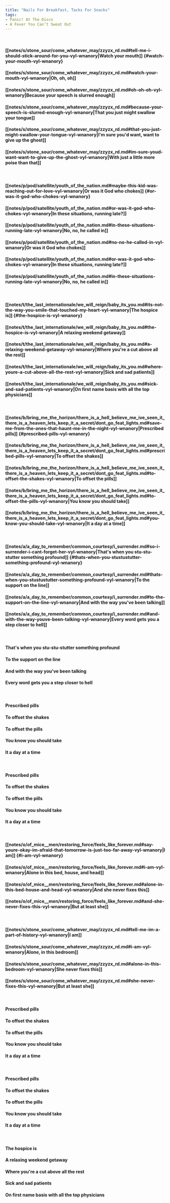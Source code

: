 ```yaml
---
title: "Nails For Breakfast, Tacks For Snacks"
tags:
- Panic! At The Disco
- A Fever You Can’t Sweat Out
---
```

&nbsp;
#### [[notes/s/stone_sour/come_whatever_may/zzyzx_rd.md#tell-me-i-should-stick-around-for-you-vyl-wnanory|Watch your mouth]] {#watch-your-mouth-vyl-wnanory}
#### [[notes/s/stone_sour/come_whatever_may/zzyzx_rd.md#watch-your-mouth-vyl-wnanory|Oh, oh, oh]]
#### [[notes/s/stone_sour/come_whatever_may/zzyzx_rd.md#oh-oh-oh-vyl-wnanory|Because your speech is slurred enough]]
#### [[notes/s/stone_sour/come_whatever_may/zzyzx_rd.md#because-your-speech-is-slurred-enough-vyl-wnanory|That you just might swallow your tongue]]
#### [[notes/s/stone_sour/come_whatever_may/zzyzx_rd.md#that-you-just-might-swallow-your-tongue-vyl-wnanory|I'm sure you'd want, want to give up the ghost]]
#### [[notes/s/stone_sour/come_whatever_may/zzyzx_rd.md#im-sure-youd-want-want-to-give-up-the-ghost-vyl-wnanory|With just a little more poise than that]]
&nbsp;
#### [[notes/p/pod/satellite/youth_of_the_nation.md#maybe-this-kid-was-reaching-out-for-love-vyl-wnanory|Or was it God who chokes]] {#or-was-it-god-who-chokes-vyl-wnanory}
#### [[notes/p/pod/satellite/youth_of_the_nation.md#or-was-it-god-who-chokes-vyl-wnanory|In these situations, running late?]]
#### [[notes/p/pod/satellite/youth_of_the_nation.md#in-these-situations-running-late-vyl-wnanory|No, no, he called in]]
#### [[notes/p/pod/satellite/youth_of_the_nation.md#no-no-he-called-in-vyl-wnanory|Or was it God who chokes]]
#### [[notes/p/pod/satellite/youth_of_the_nation.md#or-was-it-god-who-chokes-vyl-wnanory|In these situations, running late?]]
#### [[notes/p/pod/satellite/youth_of_the_nation.md#in-these-situations-running-late-vyl-wnanory|No, no, he called in]]
&nbsp;
#### [[notes/t/the_last_internationale/we_will_reign/baby_its_you.md#its-not-the-way-you-smile-that-touched-my-heart-vyl-wnanory|The hospice is]] {#the-hospice-is-vyl-wnanory}
#### [[notes/t/the_last_internationale/we_will_reign/baby_its_you.md#the-hospice-is-vyl-wnanory|A relaxing weekend getaway]]
#### [[notes/t/the_last_internationale/we_will_reign/baby_its_you.md#a-relaxing-weekend-getaway-vyl-wnanory|Where you're a cut above all the rest]]
#### [[notes/t/the_last_internationale/we_will_reign/baby_its_you.md#where-youre-a-cut-above-all-the-rest-vyl-wnanory|Sick and sad patients]]
#### [[notes/t/the_last_internationale/we_will_reign/baby_its_you.md#sick-and-sad-patients-vyl-wnanory|On first name basis with all the top physicians]]
&nbsp;
#### [[notes/b/bring_me_the_horizon/there_is_a_hell_believe_me_ive_seen_it_there_is_a_heaven_lets_keep_it_a_secret/dont_go_feat_lights.md#save-me-from-the-ones-that-haunt-me-in-the-night-vyl-wnanory|Prescribed pills]] {#prescribed-pills-vyl-wnanory}
#### [[notes/b/bring_me_the_horizon/there_is_a_hell_believe_me_ive_seen_it_there_is_a_heaven_lets_keep_it_a_secret/dont_go_feat_lights.md#prescribed-pills-vyl-wnanory|To offset the shakes]]
#### [[notes/b/bring_me_the_horizon/there_is_a_hell_believe_me_ive_seen_it_there_is_a_heaven_lets_keep_it_a_secret/dont_go_feat_lights.md#to-offset-the-shakes-vyl-wnanory|To offset the pills]]
#### [[notes/b/bring_me_the_horizon/there_is_a_hell_believe_me_ive_seen_it_there_is_a_heaven_lets_keep_it_a_secret/dont_go_feat_lights.md#to-offset-the-pills-vyl-wnanory|You know you should take]]
#### [[notes/b/bring_me_the_horizon/there_is_a_hell_believe_me_ive_seen_it_there_is_a_heaven_lets_keep_it_a_secret/dont_go_feat_lights.md#you-know-you-should-take-vyl-wnanory|It a day at a time]]
&nbsp;
#### [[notes/a/a_day_to_remember/common_courtesy/i_surrender.md#so-i-surrender-i-cant-forget-her-vyl-wnanory|That's when you stu-stu-stutter something profound]] {#thats-when-you-stustustutter-something-profound-vyl-wnanory}
#### [[notes/a/a_day_to_remember/common_courtesy/i_surrender.md#thats-when-you-stustustutter-something-profound-vyl-wnanory|To the support on the line]]
#### [[notes/a/a_day_to_remember/common_courtesy/i_surrender.md#to-the-support-on-the-line-vyl-wnanory|And with the way you've been talking]]
#### [[notes/a/a_day_to_remember/common_courtesy/i_surrender.md#and-with-the-way-youve-been-talking-vyl-wnanory|Every word gets you a step closer to hell]]
&nbsp;
#### That's when you stu-stu-stutter something profound
#### To the support on the line
#### And with the way you've been talking
#### Every word gets you a step closer to hell
&nbsp;
#### Prescribed pills
#### To offset the shakes
#### To offset the pills
#### You know you should take
#### It a day at a time
&nbsp;
#### Prescribed pills
#### To offset the shakes
#### To offset the pills
#### You know you should take
#### It a day at a time
&nbsp;
#### [[notes/o/of_mice__men/restoring_force/feels_like_forever.md#say-youre-okay-im-afraid-that-tomorrow-is-just-too-far-away-vyl-wnanory|I am]] {#i-am-vyl-wnanory}
#### [[notes/o/of_mice__men/restoring_force/feels_like_forever.md#i-am-vyl-wnanory|Alone in this bed, house, and head]]
#### [[notes/o/of_mice__men/restoring_force/feels_like_forever.md#alone-in-this-bed-house-and-head-vyl-wnanory|And she never fixes this]]
#### [[notes/o/of_mice__men/restoring_force/feels_like_forever.md#and-she-never-fixes-this-vyl-wnanory|But at least she]]
&nbsp;
#### [[notes/s/stone_sour/come_whatever_may/zzyzx_rd.md#tell-me-im-a-part-of-history-vyl-wnanory|I am]]
#### [[notes/s/stone_sour/come_whatever_may/zzyzx_rd.md#i-am-vyl-wnanory|Alone, in this bedroom]]
#### [[notes/s/stone_sour/come_whatever_may/zzyzx_rd.md#alone-in-this-bedroom-vyl-wnanory|She never fixes this]]
#### [[notes/s/stone_sour/come_whatever_may/zzyzx_rd.md#she-never-fixes-this-vyl-wnanory|But at least she]]
&nbsp;
#### Prescribed pills
#### To offset the shakes
#### To offset the pills
#### You know you should take
#### It a day at a time
&nbsp;
#### Prescribed pills
#### To offset the shakes
#### To offset the pills
#### You know you should take
#### It a day at a time
&nbsp;
#### The hospice is
#### A relaxing weekend getaway
#### Where you're a cut above all the rest
#### Sick and sad patients
#### On first name basis with all the top physicians
